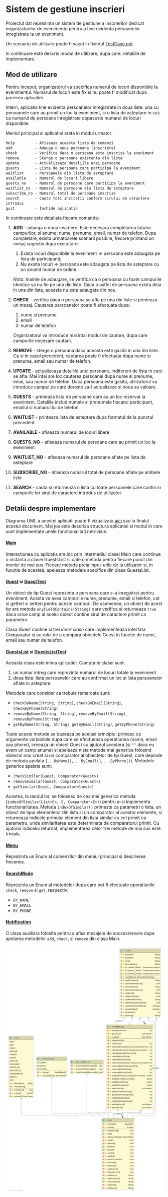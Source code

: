 # Sistem de gestiune inscrieri

Proiectul dat reprezinta un sistem de gestiune a inscrierilor dedicat organizatorilor de evenimente pentru a tine 
evidenta persoanelor inregistrate la un eveniment.

Un scenariu de utilizare poate fi vazut in fisierul [TestCase.md](TestCase.md).

In continuare este descris modul de utilizare, dupa care, detaliile de implementare.

## Mod de utilizare
Pentru inceput, organizatorul va specifica numarul de locuri disponibile la evenimentul. Numarul de locuri
este fix si nu poate fi modificat dupa pornirea aplicatiei.

Intern, aplicatia tine evidenta persoanelor inregistrate in doua liste: una cu persoanele care au primit un loc la eveniment,
si o lista de asteptare in caz ca numarul de persoane inregistrate depaseste numarul de locuri disponibile.

Meniul principal al aplicatiei arata in modul urmator:

```
help         - Afiseaza aceasta lista de comenzi
add          - Adauga o noua persoana (inscriere)
check        - Verifica daca o persoana este inscrisa la eveniment
remove       - Sterge o persoana existenta din lista
update       - Actualizeaza detaliile unei persoane
guests       - Lista de persoane care participa la eveniment
waitlist     - Persoanele din lista de asteptare
available    - Numarul de locuri libere
guests_no    - Numarul de persoane care participa la eveniment
waitlist_no  - Numarul de persoane din lista de asteptare
subscribe_no - Numarul total de persoane inscrise
search       - Cauta toti invitatii conform sirului de caractere introdus
quit         - Inchide aplicatia
```

In continuare este detaliata fiecare comanda:
1. **ADD** - adauga o noua inscriere. Este necesara completarea tuturor campurilor, si anume: nume, prenume, email, numar
de telefon. Dupa completare, exista urmatoarele scenarii posibile, fiecare printand un mesaj sugestiv dupa executare:
    1. Exista locuri disponibile la eveniment => persoana este adaugata pe lista de participanti;
    2. Nu exista locuri => persoana este adaugata pe lista de asteptare cu un anumit numar de ordine.
    
    *Nota*: Inainte de adaugare, se verifica ca o persoana cu toate campurile identice sa nu fie pe una din liste. Daca o 
    astfel de persoana exista deja in una din liste, aceasta nu este adaugata din nou.

2. **CHECK** - verifica daca o persoana se afla pe una din liste si printeaza un mesaj. Cautarea persoanelor poate
fi efectuata dupa:
    1. nume si prenume
    2. email
    3. numar de telefon
    
    Organizatorul va introduce mai intai modul de cautare, dupa care campurile necesare cautarii.

3. **REMOVE** - sterge o persoana daca aceasta este gasita in una din liste. Ca si in cazul precedent, cautarea poate
fi efectuata dupa nume si prenume, email sau numar de telefon.

4. **UPDATE** - actualizeaza detaliile unei persoane, indiferent de lista in care se afla. Mai intai are loc cautarea
persoanei dupa nume si prenume, emai, sau numar de telefon. Daca persoana este gasita, utilizatorul va introduce campul
pe care doreste sa-l actualizeze si noua sa valoare.

5. **GUESTS** - printeaza lista de persoane care au un loc rezervat la eveniment. Detaliile includ numele si prenumele
fiecarui participant, emailul si numarul lui de telefon.

6. **WAITLIST** - printeaza lista de asteptare dupa formatul de la punctul precedent.

7. **AVAILABLE** - afiseaza numarul de locuri libere

8. **GUESTS_NO** - afiseaza numarul de persoane care au primit un loc la eveniment

9. **WAITLIST_NO** - afiseaza numarul de persoane aflate pe lista de asteptare

10. **SUBSCRIBE_NO** - afiseaza numarul total de persoane aflate pe ambele liste

11. **SEARCH** - cauta si returneaza o lista cu toate persoanele care contin in campurile lor sirul de caractere introdus
de utilizator.


## Detalii despre implementare

Diagrama UML a acestei aplicatii poate fi vizualizata [aici](uml.png) sau la finalul acestui document. Mai jos este
descrisa structura aplicatiei si modul in care sunt implementate unele functionalitati netriviale.

#### [Main](src/main/java/com/danpopescu/registrationmanagement/Main.java)
Interactiunea cu aplicatia are loc prin intermediul clasei Main care continue o instanta a clasei 
GuestsList si cate o metoda pentru fiecare punct din meniul de mai sus. Fiecare metoda preia input-urile 
de la utilizator si, in functie de acestea, apeleaza metodele specifice din clasa GuestsList.

#### [Guest](src/main/java/com/danpopescu/registrationmanagement/Guest.java) si [GuestTest](src/test/java/com/danpopescu/registrationmanagement/GuestTest.java)
Un obiect de tip Guest reprezinta o persoana care s-a inregistrat pentru eveniment. Acesta va avea campurile nume, prenume,
email si telefon, cat si getteri si setteri pentru aceste campuri. De asemenea, un obiect de acest tip are metoda
`anyFieldContains(String)` care verifica si returneaza `true` daca orice camp al acelui obiect contine sirul de caractere
primit ca parametru.

Clasa Guest contine si trei *inner clase* care implementeaza interfata Comparator si au rolul de a compara obiectele
Guest in functie de nume, email sau numar de telefon.

#### [GuestsList](src/main/java/com/danpopescu/registrationmanagement/GuestsList.java) si [GuestsListTest](src/test/java/com/danpopescu/registrationmanagement/GuestsListTest.java)
Aceasta clasa este inima aplicatiei. Campurile clasei sunt:
1. un numar intreg care reprezinta numarul de locuri totale la eveniment
2. doua liste: lista persoanelor care au confirmat un loc si lista persoanelor aflate in asteptare.

Metodele care consider ca trebuie remarcate sunt:
* `checkByName(String, String)`, `checkByEmail(String)`, `checkByPhone(String)`
* `removeByName(String, String)`, `removeByEmail(String)`, `removeByPhone(String)`
* `getByName(String, String)`, `getByEmail(String)`, `getByPhone(String)`

Toate aceste metode se bazeaza pe acelasi principiu: primesc ca argumente variabilele dupa care se efectueaza operatiunea
(name, email sau phone), creeaza un obiect Guest cu ajutorul acestora (si `""` daca nu avem un camp anume) si apeleaza 
niste metode mai generice folosind obiectul nou creat si un comparator al obiectelor de tip Guest, care depinde de metoda
apelata (`...ByName()`, `...ByEmail()`, `...ByPhone()`). Metodele generice apelate sunt:
* `checkSimilar(Guest, Comparator<Guest>)`
* `removeSimilar(Guest, Comparator<Guest>)`
* `getSimilar(Guest, Comparator<Guest>)`

Acestea, la randul lor, se folosesc de cea mai generica metoda (`indexOfSimilar(List<E>, E, Comparator<E>)`) 
pentru a-si implementa functionalitatea. Metoda `indexOfSimilar()` primeste ca parametri o lista, un obiect de tipul elementelor
din lista si un comparator al acestor elemente, si returneaza indicele primului element din lista similar cu cel primit 
ca parametru, unde similaritatea este determinata de comparatorul primit. Cu ajutorul indicelui returnat, implementarea 
celor trei metode de mai sus este triviala.

#### [Menu](src/main/java/com/danpopescu/registrationmanagement/Menu.java)
Reprezinta un Enum al comenzilor din meniul principal si descrierea fiecareia.

#### [SearchMode](src/main/java/com/danpopescu/registrationmanagement/SearchMode.java)
Reprezinta un Enum al metodelor dupa care pot fi efectuate operatiunile `check`, `remove` si `get`, respectiv:
* `BY_NAME`
* `BY_EMAIL`
* `BY_PHONE`

#### [Notification](src/main/java/com/danpopescu/registrationmanagement/Notification.java)
O clasa auxiliara folosita pentru a afisa mesajele de succes/eroare dupa apelarea metodelor `add`, `check`, si `remove`
din clasa Main.

![image](uml.png)